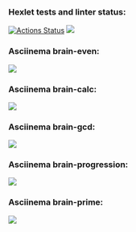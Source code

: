 ### Hexlet tests and linter status:
[![Actions Status](https://github.com/KristinaDegtereva/frontend-project-44/workflows/hexlet-check/badge.svg)](https://github.com/KristinaDegtereva/frontend-project-44/actions)
<a href="https://codeclimate.com/github/KristinaDegtereva/frontend-project-44/maintainability"><img src="https://api.codeclimate.com/v1/badges/116d4fc2a3165419b2b7/maintainability" /></a>
### Asciinema brain-even:
<a href="https://asciinema.org/a/OxPXDMXYxPkXe8YeaAE6ZqZ0Q" target="_blank"><img src="https://asciinema.org/a/OxPXDMXYxPkXe8YeaAE6ZqZ0Q.svg" /></a>
### Asciinema brain-calc:
<a href="https://asciinema.org/a/393OkD2X6jIMgmX4uMw9oqnG0" target="_blank"><img src="https://asciinema.org/a/393OkD2X6jIMgmX4uMw9oqnG0.svg" /></a>
### Asciinema brain-gcd:
<a href="https://asciinema.org/a/9aQQ924b8qucYSAiTUspNBcq3" target="_blank"><img src="https://asciinema.org/a/9aQQ924b8qucYSAiTUspNBcq3.svg" /></a>
### Asciinema brain-progression:
<a href="https://asciinema.org/a/TCw3lMzrEM44vU14AD5bhJCmb" target="_blank"><img src="https://asciinema.org/a/TCw3lMzrEM44vU14AD5bhJCmb.svg" /></a>
### Asciinema brain-prime:
<a href="https://asciinema.org/a/jHTLan2ITDHbtjTJAjArUQ5fK" target="_blank"><img src="https://asciinema.org/a/jHTLan2ITDHbtjTJAjArUQ5fK.svg" /></a>